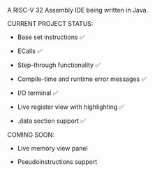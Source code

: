 A RISC-V 32 Assembly IDE being written in Java.

CURRENT PROJECT STATUS:

- Base set instructions ✅

- ECalls ✅

- Step-through functionality ✅

- Compile-time and runtime error messages ✅

- I/O terminal ✅

- Live register view with highlighting ✅

 - .data section support ✅

COMING SOON:

- Live memory view panel

- Pseudoinstructions support



